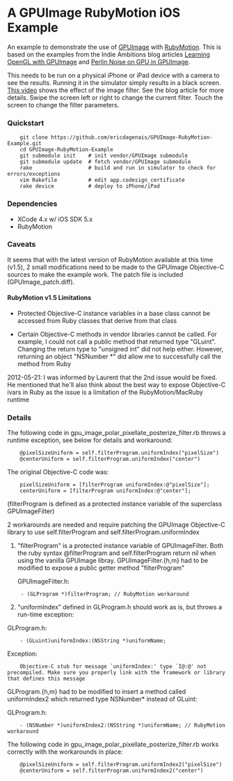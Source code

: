 # A GPUImage RubyMotion iOS Example

An example to demonstrate the use of [GPUImage][GI] with [RubyMotion][RM]. This is based on the examples from the Indie Ambitions blog articles [Learning OpenGL with GPUImage][IA] and [Perlin Noise on GPU in GPUImage][IA2].

This needs to be run on a physical iPhone or iPad device with a camera to see the results. Running it in the simulator simply results in a black screen. [This video][VI] shows the effect of the image filter. See the blog article for more details. Swipe the screen left or right to change the current filter. Touch the screen to change the filter parameters.

### Quickstart

        git clone https://github.com/ericdagenais/GPUImage-RubyMotion-Example.git
        cd GPUImage-RubyMotion-Example
        git submodule init    # init vendor/GPUImage submodule
        git submodule update  # fetch vendor/GPUImage submodule
        rake                  # build and run in simulator to check for errors/exceptions
        vim Rakefile          # edit app.codesign_certificate
        rake device           # deploy to iPhone/iPad

### Dependencies

* XCode 4.x w/ iOS SDK 5.x
* RubyMotion

### Caveats

It seems that with the latest version of RubyMotion available at this time (v1.5), 2 small modifications need to be made to the GPUImage Objective-C sources to make the example work. The patch file is included (GPUImage_patch.diff).

#### RubyMotion v1.5 Limitations

* Protected Objective-C instance variables in a base class cannot be accessed from Ruby classes that derive from that class

* Certain Objective-C methods in vendor libraries cannot be called. For example, I could not call a public method that returned type "GLuint". Changing the return type to "unsigned int" did not help either. However, returning an object "NSNumber *" did allow me to successfully call the method from Ruby

2012-05-21: I was informed by Laurent that the 2nd issue would be fixed. He mentioned that he'll also think about the best way to expose Objective-C ivars in Ruby as the issue is a limitation of the RubyMotion/MacRuby runtime

### Details

The following code in gpu_image_polar_pixellate_posterize_filter.rb throws a runtime exception, see below for details and workaround:

        @pixelSizeUniform = self.filterProgram.uniformIndex("pixelSize")
        @centerUniform = self.filterProgram.uniformIndex("center")

The original Objective-C code was:

        pixelSizeUniform = [filterProgram uniformIndex:@"pixelSize"];
        centerUniform = [filterProgram uniformIndex:@"center"];
  
  (filterProgram is defined as a protected instance variable of the superclass GPUImageFilter)

2 workarounds are needed and require patching the GPUImage Objective-C library to use self.filterProgram and self.filterProgram.uniformIndex

1. "filterProgram" is a protected instance variable of GPUImageFilter. Both the ruby syntax @filterProgram and self.filterProgram return nil when using the vanilla GPUImage libray. GPUImageFilter.{h,m} had to be modified to expose a public getter method "filterProgram"

   GPUImageFilter.h:

        - (GLProgram *)filterProgram; // RubyMotion workaround

2. "uniformIndex" defined in GLProgram.h should work as is, but throws a run-time exception:

  GLProgram.h:

        - (GLuint)uniformIndex:(NSString *)uniformName;

  Exception:

        Objective-C stub for message `uniformIndex:' type `I@:@' not precompiled. Make sure you properly link with the framework or library that defines this message
   
  GLProgram.{h,m} had to be modified to insert a method called uniformIndex2 which returned type NSNumber* instead of GLuint:

  GLProgram.h:

        - (NSNumber *)uniformIndex2:(NSString *)uniformName; // RubyMotion workaround

The following code in gpu_image_polar_pixellate_posterize_filter.rb works correctly with the workarounds in place:

        @pixelSizeUniform = self.filterProgram.uniformIndex2("pixelSize")
        @centerUniform = self.filterProgram.uniformIndex2("center")


[GI]: https://github.com/BradLarson/GPUImage
[RM]: http://www.rubymotion.com/
[IA]: http://indieambitions.com/idevblogaday/learning-opengl-gpuimage/
[IA2]: http://indieambitions.com/idevblogaday/perlin-noise-gpu-gpuimage/
[VI]: http://www.youtube.com/watch?v=cThYM20wj_M
